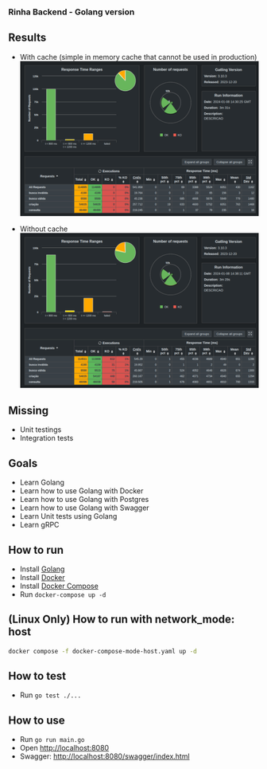 ### Rinha Backend - Golang version

## Results

- With cache (simple in memory cache that cannot be used in production)
![With cache](./results/result-with-cache.png)

- Without cache
![Without cache](./results/result-without-cache.png)

## Missing
- Unit testings
- Integration tests

## Goals
- Learn Golang
- Learn how to use Golang with Docker
- Learn how to use Golang with Postgres
- Learn how to use Golang with Swagger
- Learn Unit tests using Golang
- Learn gRPC

## How to run
- Install [Golang](https://golang.org/doc/install)
- Install [Docker](https://docs.docker.com/engine/install/)
- Install [Docker Compose](https://docs.docker.com/compose/install/)
- Run `docker-compose up -d`

## (Linux Only) How to run with network_mode: host

```bash
docker compose -f docker-compose-mode-host.yaml up -d
```

## How to test
- Run `go test ./...`

## How to use
- Run `go run main.go`
- Open [http://localhost:8080](http://localhost:8080)
- Swagger: [http://localhost:8080/swagger/index.html](http://localhost:8080/swagger/index.html)